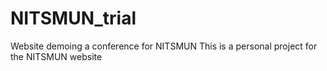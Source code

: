 # NITSMUN_trial
Website demoing a conference for NITSMUN
This is a personal project for the NITSMUN website


